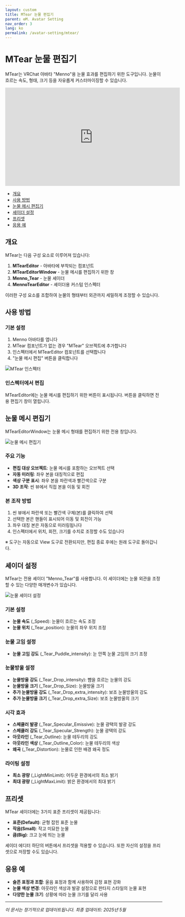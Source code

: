 ```yaml
---
layout: custom
title: MTear 눈물 편집기
parent: ⚙️M. Avatar Setting
nav_order: 3
lang: ko
permalink: /avatar-setting/mtear/
---
```


# MTear 눈물 편집기

MTear는 VRChat 아바타 "Menno"용 눈물 효과를 편집하기 위한 도구입니다. 눈물이 흐르는 속도, 형태, 크기 등을 자유롭게 커스터마이징할 수 있습니다.

<iframe width="560" height="315" src="https://www.youtube.com/embed/rcjnlMPjgCc?si=4v3UXY1mBSb9ByJN" title="YouTube video player" frameborder="0" allow="accelerometer; autoplay; clipboard-write; encrypted-media; gyroscope; picture-in-picture; web-share" referrerpolicy="strict-origin-when-cross-origin" allowfullscreen></iframe>

- [개요](#개요)
- [사용 방법](#사용-방법)
- [눈물 메시 편집기](#눈물-메시-편집기)
- [셰이더 설정](#셰이더-설정)
- [프리셋](#프리셋)
- [응용 예](#응용-예)

## 개요

MTear는 다음 구성 요소로 이루어져 있습니다:

1. **MTearEditor** - 아바타에 부착되는 컴포넌트
2. **MTearEditorWindow** - 눈물 메시를 편집하기 위한 창
3. **Menno_Tear** - 눈물 셰이더
4. **MennoTearEditor** - 셰이더용 커스텀 인스펙터

이러한 구성 요소를 조합하여 눈물의 형태부터 외관까지 세밀하게 조정할 수 있습니다.

## 사용 방법

### 기본 설정

1. Menno 아바타를 엽니다
2. MTear 컴포넌트가 없는 경우 "MTear" 오브젝트에 추가합니다
3. 인스펙터에서 MTearEditor 컴포넌트를 선택합니다
4. "눈물 메시 편집" 버튼을 클릭합니다

![MTear 인스펙터](../../assets/images/mtear_inspector.jpg)

### 인스펙터에서 편집

MTearEditor에는 눈물 메시를 편집하기 위한 버튼이 표시됩니다.
버튼을 클릭하면 전용 편집기 창이 열립니다.

## 눈물 메시 편집기

MTearEditorWindow는 눈물 메시 형태를 편집하기 위한 전용 창입니다.

![눈물 메시 편집기](../../assets/images/mtear_editor.jpg)

### 주요 기능

- **편집 대상 오브젝트**: 눈물 메시를 포함하는 오브젝트 선택
- **자동 미러링**: 좌우 본을 대칭적으로 편집
- **색상 구분 표시**: 좌우 본을 파란색과 빨간색으로 구분
- **3D 조작**: 씬 뷰에서 직접 본을 이동 및 회전

### 본 조작 방법

1. 씬 뷰에서 파란색 또는 빨간색 구체(본)를 클릭하여 선택
2. 선택한 본은 핸들이 표시되어 이동 및 회전이 가능
3. 좌우 대칭 본은 자동으로 미러링됩니다
4. 인스펙터에서 위치, 회전, 크기를 수치로 조정할 수도 있습니다

※ 도구는 자동으로 View 도구로 전환되지만, 편집 종료 후에는 원래 도구로 돌아갑니다.

## 셰이더 설정

MTear는 전용 셰이더 "Menno_Tear"를 사용합니다. 이 셰이더에는 눈물 외관을 조정할 수 있는 다양한 매개변수가 있습니다.

![눈물 셰이더 설정](../../assets/images/mtear_shader.jpg)

### 기본 설정

- **눈물 속도** (_Speed): 눈물이 흐르는 속도 조정
- **눈물 위치** (_Tear_position): 눈물의 좌우 위치 조정

### 눈물 고임 설정

- **눈물 고임 강도** (_Tear_Puddle_intensity): 눈 안쪽 눈물 고임의 크기 조정

### 눈물방울 설정

- **눈물방울 강도** (_Tear_Drop_intensity): 뺨을 흐르는 눈물의 강도
- **눈물방울 크기** (_Tear_Drop_Size): 눈물방울 크기
- **추가 눈물방울 강도** (_Tear_Drop_extra_intensity): 보조 눈물방울의 강도
- **추가 눈물방울 크기** (_Tear_Drop_extra_Size): 보조 눈물방울의 크기

### 시각 효과

- **스페큘러 발광** (_Tear_Specular_Emissive): 눈물 광택의 발광 강도
- **스페큘러 강도** (_Tear_Specular_Strength): 눈물 광택의 강도
- **아웃라인** (_Tear_Outline): 눈물 테두리의 강도
- **아웃라인 색상** (_Tear_Outline_Color): 눈물 테두리의 색상
- **왜곡** (_Tear_Distortion): 눈물로 인한 배경 왜곡 정도

### 라이팅 설정

- **최소 광량** (_LightMinLimit): 어두운 환경에서의 최소 밝기
- **최대 광량** (_LightMaxLimit): 밝은 환경에서의 최대 밝기

## 프리셋

MTear 셰이더에는 3가지 표준 프리셋이 제공됩니다:

- **표준(Default)**: 균형 잡힌 표준 눈물
- **작음(Small)**: 작고 미묘한 눈물
- **큼(Big)**: 크고 눈에 띄는 눈물

셰이더 에디터 하단의 버튼에서 프리셋을 적용할 수 있습니다. 또한 자신의 설정을 프리셋으로 저장할 수도 있습니다.

## 응용 예

- **슬픈 표정과 조합**: 울음 표정과 함께 사용하여 감정 표현 강화
- **눈물 색상 변경**: 아웃라인 색상과 발광 설정으로 판타지 스타일의 눈물 표현
- **다양한 눈물 크기**: 상황에 따라 눈물 크기를 달리 사용

---

*이 문서는 정기적으로 업데이트됩니다. 최종 업데이트: 2025년 5월* 